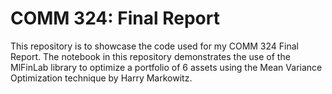 # COMM 324: Final Report 
This repository is to showcase the code used for my COMM 324 Final Report. The notebook in this repository demonstrates the use of the MlFinLab library to optimize a portfolio of 6 assets using the Mean Variance Optimization technique by Harry Markowitz. 
